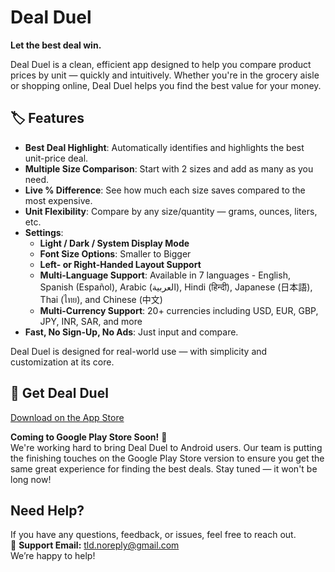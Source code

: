 # Deal Duel

**Let the best deal win.**

Deal Duel is a clean, efficient app designed to help you compare product prices by unit — quickly and intuitively. Whether you're in the grocery aisle or shopping online, Deal Duel helps you find the best value for your money.

## 🏷 Features

- **Best Deal Highlight**: Automatically identifies and highlights the best unit-price deal.
- **Multiple Size Comparison**: Start with 2 sizes and add as many as you need.
- **Live % Difference**: See how much each size saves compared to the most expensive.
- **Unit Flexibility**: Compare by any size/quantity — grams, ounces, liters, etc.
- **Settings**:
  - **Light / Dark / System Display Mode**
  - **Font Size Options**: Smaller to Bigger
  - **Left- or Right-Handed Layout Support**
  - **Multi-Language Support**: Available in 7 languages - English, Spanish (Español), Arabic (العربية), Hindi (हिन्दी), Japanese (日本語), Thai (ไทย), and Chinese (中文)
  - **Multi-Currency Support**: 20+ currencies including USD, EUR, GBP, JPY, INR, SAR, and more
- **Fast, No Sign-Up, No Ads**: Just input and compare.

Deal Duel is designed for real-world use — with simplicity and customization at its core.

## 📱 Get Deal Duel

[Download on the App Store](https://apps.apple.com/us/app/deal-duel/id6748555216)

**Coming to Google Play Store Soon!** 🚀  
We're working hard to bring Deal Duel to Android users. Our team is putting the finishing touches on the Google Play Store version to ensure you get the same great experience for finding the best deals. Stay tuned — it won't be long now!

## Need Help?

If you have any questions, feedback, or issues, feel free to reach out.  
📩 **Support Email:** [tld.noreply@gmail.com](mailto:tld.noreply@gmail.com)  
We’re happy to help!